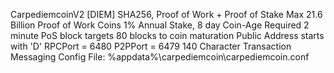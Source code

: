 CarpediemcoinV2 [DIEM]
SHA256, Proof of Work + Proof of Stake
Max 21.6 Billion Proof of Work Coins
1% Annual Stake, 8 day Coin-Age Required
2 minute PoS block targets
80 blocks to coin maturation
Public Address starts with 'D'
RPCPort = 6480
P2PPort = 6479
140 Character Transaction Messaging
Config File: %appdata%\carpediemcoin\carpediemcoin.conf
